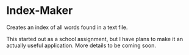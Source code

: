 Index-Maker
===========

Creates an index of all words found in a text file.

This started out as a school assignment, but I have plans to make it an actually useful application. More details to be coming soon.
